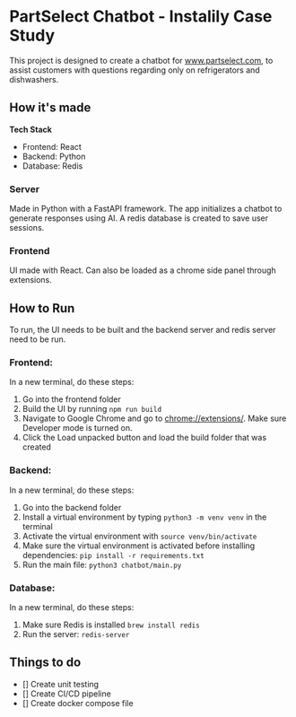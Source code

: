 # PartSelect Chatbot - Instalily Case Study

This project is designed to create a chatbot for www.partselect.com, to assist customers with questions regarding only on refrigerators and dishwashers.

## How it's made

**Tech Stack**

- Frontend: React
- Backend: Python
- Database: Redis

### Server

Made in Python with a FastAPI framework. The app initializes a chatbot to generate responses using AI. A redis database is created to save user sessions.

### Frontend

UI made with React. Can also be loaded as a chrome side panel through extensions.

## How to Run

To run, the UI needs to be built and the backend server and redis server need to be run.

### Frontend:

In a new terminal, do these steps:

1. Go into the frontend folder
2. Build the UI by running `npm run build`
3. Navigate to Google Chrome and go to [chrome://extensions/](chrome://extensions/). Make sure Developer mode is turned on.
4. Click the Load unpacked button and load the build folder that was created

### Backend:

In a new terminal, do these steps:

1. Go into the backend folder
2. Install a virtual environment by typing `python3 -m venv venv` in the terminal
3. Activate the virtual environment with `source venv/bin/activate`
4. Make sure the virtual environment is activated before installing dependencies: `pip install -r requirements.txt`
5. Run the main file: `python3 chatbot/main.py`

### Database:

In a new terminal, do these steps:

1. Make sure Redis is installed `brew install redis`
2. Run the server: `redis-server`

## Things to do

- [] Create unit testing
- [] Create CI/CD pipeline
- [] Create docker compose file
